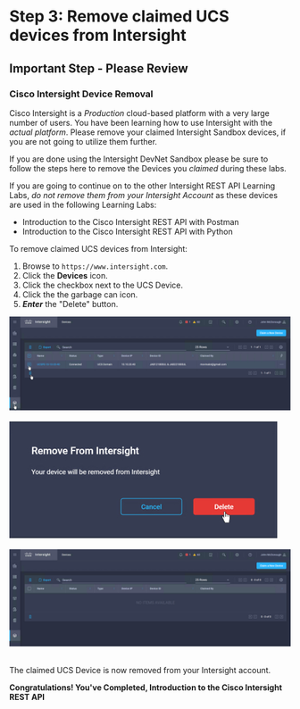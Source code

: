 # Step 3: Remove claimed UCS devices from Intersight

## **Important Step - Please Review**
### Cisco Intersight Device Removal

Cisco Intersight is a *Production* cloud-based platform with a very large number of users. You have been learning how to use Intersight with the *actual platform*. Please remove your claimed Intersight Sandbox devices, if you are not going to utilize them further.

If you are done using the Intersight DevNet Sandbox please be sure to follow the steps here to remove the Devices you *claimed* during these labs.

If you are going to continue on to the other Intersight REST API Learning Labs, *do not remove them from your Intersight Account* as these devices are used in the following Learning Labs:

- Introduction to the Cisco Intersight REST API with Postman
- Introduction to the Cisco Intersight REST API with Python

To remove claimed UCS devices from Intersight:

1. Browse to `https://www.intersight.com`.
1. Click the **Devices** icon.
1. Click the checkbox next to the UCS Device.
1. Click the the garbage can icon.
1. ***Enter*** the "Delete" button.

  ![](assets/images/del-device-01.jpg)<br/><br/>
  ![](assets/images/del-device-02.jpg)<br/><br/>
  ![](assets/images/del-device-03.jpg)<br/><br/>

  The claimed UCS Device is now removed from your Intersight account.

**Congratulations! You've Completed, Introduction to the Cisco Intersight REST API**
